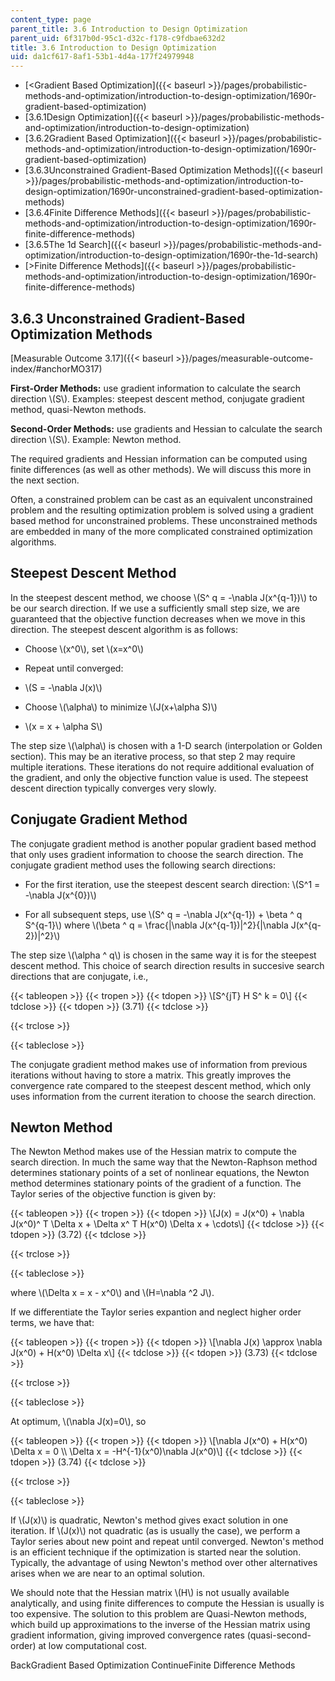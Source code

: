 ```yaml
---
content_type: page
parent_title: 3.6 Introduction to Design Optimization
parent_uid: 6f317b0d-95c1-d32c-f178-c9fdbae632d2
title: 3.6 Introduction to Design Optimization
uid: da1cf617-8af1-53b1-4d4a-177f24979948
---
```


*   [<Gradient Based Optimization]({{< baseurl >}}/pages/probabilistic-methods-and-optimization/introduction-to-design-optimization/1690r-gradient-based-optimization)
*   [3.6.1Design Optimization]({{< baseurl >}}/pages/probabilistic-methods-and-optimization/introduction-to-design-optimization)
*   [3.6.2Gradient Based Optimization]({{< baseurl >}}/pages/probabilistic-methods-and-optimization/introduction-to-design-optimization/1690r-gradient-based-optimization)
*   [3.6.3Unconstrained Gradient-Based Optimization Methods]({{< baseurl >}}/pages/probabilistic-methods-and-optimization/introduction-to-design-optimization/1690r-unconstrained-gradient-based-optimization-methods)
*   [3.6.4Finite Difference Methods]({{< baseurl >}}/pages/probabilistic-methods-and-optimization/introduction-to-design-optimization/1690r-finite-difference-methods)
*   [3.6.5The 1d Search]({{< baseurl >}}/pages/probabilistic-methods-and-optimization/introduction-to-design-optimization/1690r-the-1d-search)
*   [\>Finite Difference Methods]({{< baseurl >}}/pages/probabilistic-methods-and-optimization/introduction-to-design-optimization/1690r-finite-difference-methods)

3.6.3 Unconstrained Gradient-Based Optimization Methods
-------------------------------------------------------

[Measurable Outcome 3.17]({{< baseurl >}}/pages/measurable-outcome-index/#anchorMO317)

**First-Order Methods:** use gradient information to calculate the search direction \\(S\\). Examples: steepest descent method, conjugate gradient method, quasi-Newton methods.

**Second-Order Methods:** use gradients and Hessian to calculate the search direction \\(S\\). Example: Newton method.

The required gradients and Hessian information can be computed using finite differences (as well as other methods). We will discuss this more in the next section.

Often, a constrained problem can be cast as an equivalent unconstrained problem and the resulting optimization problem is solved using a gradient based method for unconstrained problems. These unconstrained methods are embedded in many of the more complicated constrained optimization algorithms.

Steepest Descent Method
-----------------------

In the steepest descent method, we choose \\(S^ q = -\\nabla J(x^{q-1})\\) to be our search direction. If we use a sufficiently small step size, we are guaranteed that the objective function decreases when we move in this direction. The steepest descent algorithm is as follows:

*   Choose \\(x^0\\), set \\(x=x^0\\)
    
*   Repeat until converged:  
    
*   \\(S = -\\nabla J(x)\\)
    
*   Choose \\(\\alpha\\) to minimize \\(J(x+\\alpha S)\\)
    
*   \\(x = x + \\alpha S\\)
    

The step size \\(\\alpha\\) is chosen with a 1-D search (interpolation or Golden section). This may be an iterative process, so that step 2 may require multiple iterations. These iterations do not require additional evaluation of the gradient, and only the objective function value is used. The stepeest descent direction typically converges very slowly.

Conjugate Gradient Method
-------------------------

The conjugate gradient method is another popular gradient based method that only uses gradient information to choose the search direction. The conjugate gradient method uses the following search directions:

*   For the first iteration, use the steepest descent search direction: \\(S^1 = -\\nabla J(x^{0})\\)
    
*   For all subsequent steps, use \\(S^ q = -\\nabla J(x^{q-1}) + \\beta ^ q S^{q-1}\\) where \\(\\beta ^ q = \\frac{|\\nabla J(x^{q-1})|^2}{|\\nabla J(x^{q-2})|^2}\\)
    

The step size \\(\\alpha ^ q\\) is chosen in the same way it is for the steepest descent method. This choice of search direction results in succesive search directions that are conjugate, i.e.,

{{< tableopen >}}
{{< tropen >}}
{{< tdopen >}}
\\\[S^{jT} H S^ k = 0\\\]
{{< tdclose >}}
{{< tdopen >}}
(3.71)
{{< tdclose >}}

{{< trclose >}}

{{< tableclose >}}

The conjugate gradient method makes use of information from previous iterations without having to store a matrix. This greatly improves the convergence rate compared to the steepest descent method, which only uses information from the current iteration to choose the search direction.

Newton Method
-------------

The Newton Method makes use of the Hessian matrix to compute the search direction. In much the same way that the Newton-Raphson method determines stationary points of a set of nonlinear equations, the Newton method determines stationary points of the gradient of a function. The Taylor series of the objective function is given by:

{{< tableopen >}}
{{< tropen >}}
{{< tdopen >}}
\\\[J(x) = J(x^0) + \\nabla J(x^0)^ T \\Delta x + \\Delta x^ T H(x^0) \\Delta x + \\cdots\\\]
{{< tdclose >}}
{{< tdopen >}}
(3.72)
{{< tdclose >}}

{{< trclose >}}

{{< tableclose >}}

where \\(\\Delta x = x - x^0\\) and \\(H=\\nabla ^2 J\\).

If we differentiate the Taylor series expantion and neglect higher order terms, we have that:

{{< tableopen >}}
{{< tropen >}}
{{< tdopen >}}
\\\[\\nabla J(x) \\approx \\nabla J(x^0) + H(x^0) \\Delta x\\\]
{{< tdclose >}}
{{< tdopen >}}
(3.73)
{{< tdclose >}}

{{< trclose >}}

{{< tableclose >}}

At optimum, \\(\\nabla J(x)=0\\), so

{{< tableopen >}}
{{< tropen >}}
{{< tdopen >}}
\\\[\\nabla J(x^0) + H(x^0) \\Delta x = 0 \\\\ \\Delta x = -H^{-1}(x^0)\\nabla J(x^0)\\\]
{{< tdclose >}}
{{< tdopen >}}
(3.74)
{{< tdclose >}}

{{< trclose >}}

{{< tableclose >}}

If \\(J(x)\\) is quadratic, Newton's method gives exact solution in one iteration. If \\(J(x)\\) not quadratic (as is usually the case), we perform a Taylor series about new point and repeat until converged. Newton's method is an efficient technique if the optimization is started near the solution. Typically, the advantage of using Newton's method over other alternatives arises when we are near to an optimal solution.

We should note that the Hessian matrix \\(H\\) is not usually available analytically, and using finite differences to compute the Hessian is usually is too expensive. The solution to this problem are Quasi-Newton methods, which build up approximations to the inverse of the Hessian matrix using gradient information, giving improved convergence rates (quasi-second-order) at low computational cost.

BackGradient Based Optimization ContinueFinite Difference Methods
